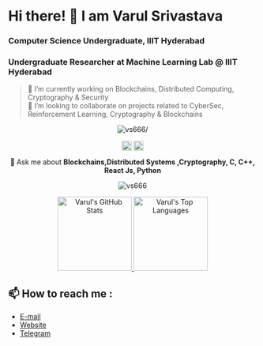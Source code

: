 # Hi there! 👋 I am Varul Srivastava
### Computer Science Undergraduate, IIIT Hyderabad
### Undergraduate Researcher at Machine Learning Lab @ IIIT Hyderabad

> 🔭 I’m currently working on Blockchains, Distributed Computing, Cryptography & Security      
> 👯 I’m looking to collaborate on projects related to CyberSec, Reinforcement Learning, Cryptography & Blockchains     
<p align="center"> <img src=https://komarev.com/ghpvc/?username=vs666 alt=vs666/> </p>
<p align="center">
<a href=https://www.linkedin.com/in/varul-srivastava-497547198/ target="blank"><img align="center" src=https://cdn.jsdelivr.net/npm/simple-icons@3.0.1/icons/linkedin.svg alt="Varul Srivastava" height="20" width="20" /></a>
<a href=https://www.facebook.com/varul.srivastava.9/ target="blank"><img align="center" src=https://cdn.jsdelivr.net/npm/simple-icons@3.0.1/icons/facebook.svg alt="Varul Srivastava" height="20" width="20" /></a>
</p>
<p align="center">
  💬 Ask me about <b>Blockchains,Distributed Systems ,Cryptography, C, C++, React Js, Python</b>
</p>
<p align="center"> <img src=https://github-readme-stats.vercel.app/api?username=vs666&show_icons=true alt=vs666 /> 
</p>

<p align="center">
  <a target="_blank" href="https://github.com/vs666">
    <img height="150em" src="https://github-readme-stats.vercel.app/api?username=vs666&show_icons=true&include_all_commits=true&count_private=true&hide_border=true&theme=blueberry" alt="Varul's GitHub Stats" />
    <img height="150em" src="https://github-readme-stats.vercel.app/api/top-langs/?username=vs666&layout=compact&hide_border=true&theme=blueberry" alt="Varul's Top Languages" />
  </a>
</p>

## 📫 How to reach me :    

* [E-mail](mailto:varul.srivastava@research.iiit.ac.in)       
* [Website](https://vs666.github.io)    
* [Telegram](https://t.me/varulsrivastava)    



